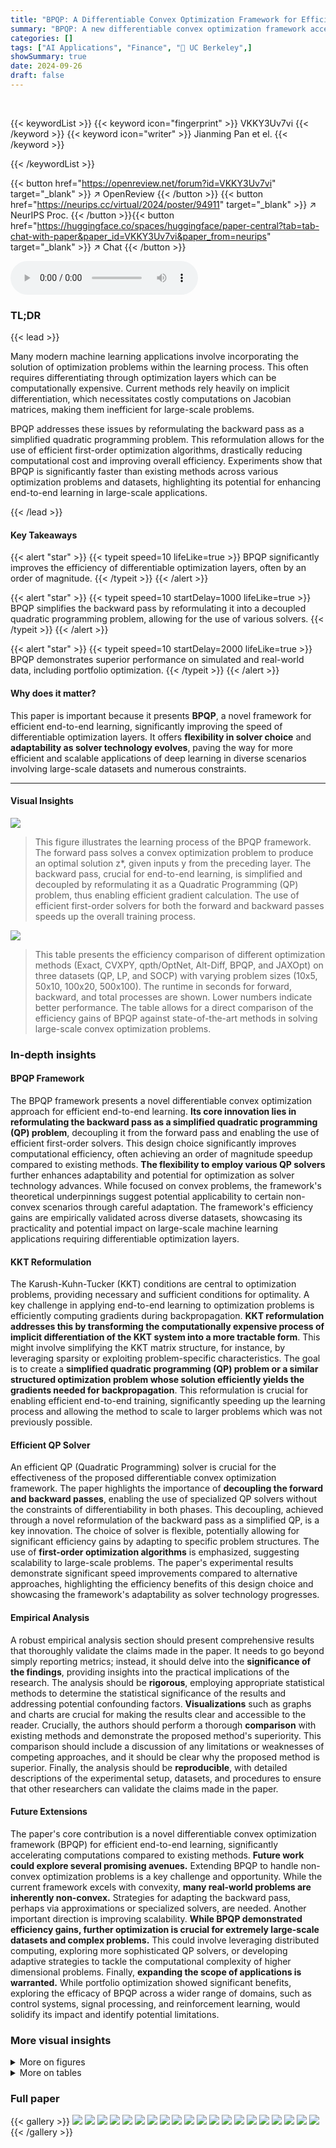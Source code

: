 ```yaml
---
title: "BPQP: A Differentiable Convex Optimization Framework for Efficient End-to-End Learning"
summary: "BPQP: A new differentiable convex optimization framework accelerates end-to-end learning by an order of magnitude, achieving significant efficiency gains over existing methods."
categories: []
tags: ["AI Applications", "Finance", "🏢 UC Berkeley",]
showSummary: true
date: 2024-09-26
draft: false
---
```


<br>

{{< keywordList >}}
{{< keyword icon="fingerprint" >}} VKKY3Uv7vi {{< /keyword >}}
{{< keyword icon="writer" >}} Jianming Pan et el. {{< /keyword >}}
 
{{< /keywordList >}}

{{< button href="https://openreview.net/forum?id=VKKY3Uv7vi" target="_blank" >}}
↗ OpenReview
{{< /button >}}
{{< button href="https://neurips.cc/virtual/2024/poster/94911" target="_blank" >}}
↗ NeurIPS Proc.
{{< /button >}}{{< button href="https://huggingface.co/spaces/huggingface/paper-central?tab=tab-chat-with-paper&paper_id=VKKY3Uv7vi&paper_from=neurips" target="_blank" >}}
↗ Chat
{{< /button >}}



<audio controls>
    <source src="https://ai-paper-reviewer.com/VKKY3Uv7vi/podcast.wav" type="audio/wav">
    Your browser does not support the audio element.
</audio>


### TL;DR


{{< lead >}}

Many modern machine learning applications involve incorporating the solution of optimization problems within the learning process.  This often requires differentiating through optimization layers which can be computationally expensive.  Current methods rely heavily on implicit differentiation, which necessitates costly computations on Jacobian matrices, making them inefficient for large-scale problems.

BPQP addresses these issues by reformulating the backward pass as a simplified quadratic programming problem. This reformulation allows for the use of efficient first-order optimization algorithms, drastically reducing computational cost and improving overall efficiency. Experiments show that BPQP is significantly faster than existing methods across various optimization problems and datasets, highlighting its potential for enhancing end-to-end learning in large-scale applications.

{{< /lead >}}


#### Key Takeaways

{{< alert "star" >}}
{{< typeit speed=10 lifeLike=true >}} BPQP significantly improves the efficiency of differentiable optimization layers, often by an order of magnitude. {{< /typeit >}}
{{< /alert >}}

{{< alert "star" >}}
{{< typeit speed=10 startDelay=1000 lifeLike=true >}} BPQP simplifies the backward pass by reformulating it into a decoupled quadratic programming problem, allowing for the use of various solvers. {{< /typeit >}}
{{< /alert >}}

{{< alert "star" >}}
{{< typeit speed=10 startDelay=2000 lifeLike=true >}} BPQP demonstrates superior performance on simulated and real-world data, including portfolio optimization. {{< /typeit >}}
{{< /alert >}}

#### Why does it matter?
This paper is important because it presents **BPQP**, a novel framework for efficient end-to-end learning, significantly improving the speed of differentiable optimization layers.  It offers **flexibility in solver choice** and **adaptability as solver technology evolves**, paving the way for more efficient and scalable applications of deep learning in diverse scenarios involving large-scale datasets and numerous constraints.

------
#### Visual Insights



![](https://ai-paper-reviewer.com/VKKY3Uv7vi/figures_1_1.jpg)

> This figure illustrates the learning process of the BPQP framework.  The forward pass solves a convex optimization problem to produce an optimal solution z*, given inputs y from the preceding layer.  The backward pass, crucial for end-to-end learning, is simplified and decoupled by reformulating it as a Quadratic Programming (QP) problem, thus enabling efficient gradient calculation.  The use of efficient first-order solvers for both the forward and backward passes speeds up the overall training process.





![](https://ai-paper-reviewer.com/VKKY3Uv7vi/tables_7_1.jpg)

> This table presents the efficiency comparison of different optimization methods (Exact, CVXPY, qpth/OptNet, Alt-Diff, BPQP, and JAXOpt) on three datasets (QP, LP, and SOCP) with varying problem sizes (10x5, 50x10, 100x20, 500x100).  The runtime in seconds for forward, backward, and total processes are shown. Lower numbers indicate better performance.  The table allows for a direct comparison of the efficiency gains of BPQP against state-of-the-art methods in solving large-scale convex optimization problems.





### In-depth insights


#### BPQP Framework
The BPQP framework presents a novel differentiable convex optimization approach for efficient end-to-end learning.  **Its core innovation lies in reformulating the backward pass as a simplified quadratic programming (QP) problem**, decoupling it from the forward pass and enabling the use of efficient first-order solvers. This design choice significantly improves computational efficiency, often achieving an order of magnitude speedup compared to existing methods.  **The flexibility to employ various QP solvers** further enhances adaptability and potential for optimization as solver technology advances.  While focused on convex problems, the framework's theoretical underpinnings suggest potential applicability to certain non-convex scenarios through careful adaptation. The framework's efficiency gains are empirically validated across diverse datasets, showcasing its practicality and potential impact on large-scale machine learning applications requiring differentiable optimization layers.

#### KKT Reformulation
The Karush-Kuhn-Tucker (KKT) conditions are central to optimization problems, providing necessary and sufficient conditions for optimality.  A key challenge in applying end-to-end learning to optimization problems is efficiently computing gradients during backpropagation.  **KKT reformulation addresses this by transforming the computationally expensive process of implicit differentiation of the KKT system into a more tractable form**.  This might involve simplifying the KKT matrix structure, for instance, by leveraging sparsity or exploiting problem-specific characteristics. The goal is to create a **simplified quadratic programming (QP) problem or a similar structured optimization problem whose solution efficiently yields the gradients needed for backpropagation**. This reformulation is crucial for enabling efficient end-to-end training, significantly speeding up the learning process and allowing the method to scale to larger problems which was not previously possible.

#### Efficient QP Solver
An efficient QP (Quadratic Programming) solver is crucial for the effectiveness of the proposed differentiable convex optimization framework.  The paper highlights the importance of **decoupling the forward and backward passes**, enabling the use of specialized QP solvers without the constraints of differentiability in both phases. This decoupling, achieved through a novel reformulation of the backward pass as a simplified QP, is a key innovation.  The choice of solver is flexible, potentially allowing for significant efficiency gains by adapting to specific problem structures.  The use of **first-order optimization algorithms** is emphasized, suggesting scalability to large-scale problems. The paper's experimental results demonstrate significant speed improvements compared to alternative approaches, highlighting the efficiency benefits of this design choice and showcasing the framework's adaptability as solver technology progresses.

#### Empirical Analysis
A robust empirical analysis section should present comprehensive results that thoroughly validate the claims made in the paper.  It needs to go beyond simply reporting metrics; instead, it should delve into the **significance of the findings**, providing insights into the practical implications of the research.  The analysis should be **rigorous**, employing appropriate statistical methods to determine the statistical significance of the results and addressing potential confounding factors.  **Visualizations** such as graphs and charts are crucial for making the results clear and accessible to the reader.   Crucially, the authors should perform a thorough **comparison** with existing methods and demonstrate the proposed method's superiority.  This comparison should include a discussion of any limitations or weaknesses of competing approaches, and it should be clear why the proposed method is superior.  Finally, the analysis should be **reproducible**, with detailed descriptions of the experimental setup, datasets, and procedures to ensure that other researchers can validate the claims made in the paper.

#### Future Extensions
The paper's core contribution is a novel differentiable convex optimization framework (BPQP) for efficient end-to-end learning, significantly accelerating computations compared to existing methods.  **Future work could explore several promising avenues.** Extending BPQP to handle non-convex optimization problems is a key challenge and opportunity.  While the current framework excels with convexity, **many real-world problems are inherently non-convex.**  Strategies for adapting the backward pass, perhaps via approximations or specialized solvers, are needed.  Another important direction is improving scalability.  **While BPQP demonstrated efficiency gains, further optimization is crucial for extremely large-scale datasets and complex problems.**  This could involve leveraging distributed computing, exploring more sophisticated QP solvers, or developing adaptive strategies to tackle the computational complexity of higher dimensional problems.  Finally, **expanding the scope of applications is warranted.** While portfolio optimization showed significant benefits, exploring the efficacy of BPQP across a wider range of domains, such as control systems, signal processing, and reinforcement learning, would solidify its impact and identify potential limitations.


### More visual insights

<details>
<summary>More on figures
</summary>


![](https://ai-paper-reviewer.com/VKKY3Uv7vi/figures_8_1.jpg)

> This figure illustrates the BPQP framework's learning process.  The forward pass involves solving a convex optimization problem (using an arbitrary solver, with a first-order solver as the default) to obtain the optimal solution z*, given input y.  The backward pass, crucial for end-to-end learning, is simplified to a decoupled Quadratic Programming (QP) problem using the structural properties of the Karush-Kuhn-Tucker (KKT) matrix.  This reformulation makes the backward pass significantly more efficient than traditional methods that directly solve the original KKT linear system and allows for flexibility in using efficient QP solvers. The decoupling of the forward and backward passes is a key aspect of BPQP's performance gains.


![](https://ai-paper-reviewer.com/VKKY3Uv7vi/figures_8_2.jpg)

> This figure illustrates the learning process of the BPQP framework.  The forward pass involves solving a convex optimization problem with input y to obtain the optimal solution z*. The backward pass is simplified by reformulating it as a quadratic programming (QP) problem, which is then solved using an efficient solver (ADMM, by default, is used but the framework can leverage other solvers). This decoupling of the forward and backward passes significantly reduces computational costs, enabling efficient end-to-end learning.


![](https://ai-paper-reviewer.com/VKKY3Uv7vi/figures_17_1.jpg)

> This figure illustrates the BPQP learning process. The forward pass uses an arbitrary solver to find the optimal solution (z*) to a convex optimization problem, given inputs (y) from the previous layer.  The backward pass, instead of using computationally expensive methods like implicit differentiation on the Jacobian matrix, leverages the properties of the Karush-Kuhn-Tucker (KKT) matrix to reformulate the gradient calculation as a simplified quadratic programming (QP) problem. This allows for the use of efficient first-order optimization algorithms, significantly improving overall efficiency. The figure visually depicts this decoupling of the forward and backward passes and the simplified QP problem used in the backward pass.


</details>




<details>
<summary>More on tables
</summary>


![](https://ai-paper-reviewer.com/VKKY3Uv7vi/tables_7_2.jpg)
> This table presents a large-scale comparison of the efficiency of different optimization methods.  It shows the runtime in seconds for solving both the forward and backward passes of a convex optimization problem, with problem sizes ranging from 500x200 to 5000x2000. The methods compared are Exact, Alt-Diff, and BPQP. Lower numbers indicate better performance.

![](https://ai-paper-reviewer.com/VKKY3Uv7vi/tables_8_1.jpg)
> This table presents the backward pass accuracy results for various methods (BPQP, CVXPY, qpth/OptNet, Alt-Diff, JAXOpt) on both Quadratic Programming (QP) and Second-Order Cone Programming (SOCP) datasets.  The accuracy is measured using the cosine similarity (CosSim) between the gradients computed by each method and a high-precision reference gradient. Lower CosSim indicates less accurate gradients.

![](https://ai-paper-reviewer.com/VKKY3Uv7vi/tables_9_1.jpg)
> This table presents a comparison of different portfolio optimization methods.  It shows the performance of three approaches: Two-Stage, qpth/OptNet, and BPQP. For each method, the table provides prediction metrics (IC and ICIR), portfolio metrics (Annualized Return and Sharpe ratio), and optimization metrics (Regret and training speed).  The results highlight the trade-offs between prediction accuracy and overall portfolio performance, and the efficiency gains offered by different optimization strategies.

![](https://ai-paper-reviewer.com/VKKY3Uv7vi/tables_18_1.jpg)
> This table presents the efficiency results of the learn-to-optimize method, DC3, in terms of runtime in seconds for different problem sizes. The runtime is measured for both the forward and backward passes of the algorithm. The table shows that the runtime increases as the problem size increases, indicating that the algorithm's computational cost scales linearly with the problem size.

![](https://ai-paper-reviewer.com/VKKY3Uv7vi/tables_18_2.jpg)
> This table presents the performance evaluation of the DC3 method in portfolio optimization. It includes prediction metrics (IC and ICIR), portfolio metrics (Annualized Return and Sharpe ratio), and optimization metrics (training speed).  Lower values for Speed are better. Note that negative values in portfolio metrics may indicate a poor portfolio performance.

</details>




### Full paper

{{< gallery >}}
<img src="https://ai-paper-reviewer.com/VKKY3Uv7vi/1.png" class="grid-w50 md:grid-w33 xl:grid-w25" />
<img src="https://ai-paper-reviewer.com/VKKY3Uv7vi/2.png" class="grid-w50 md:grid-w33 xl:grid-w25" />
<img src="https://ai-paper-reviewer.com/VKKY3Uv7vi/3.png" class="grid-w50 md:grid-w33 xl:grid-w25" />
<img src="https://ai-paper-reviewer.com/VKKY3Uv7vi/4.png" class="grid-w50 md:grid-w33 xl:grid-w25" />
<img src="https://ai-paper-reviewer.com/VKKY3Uv7vi/5.png" class="grid-w50 md:grid-w33 xl:grid-w25" />
<img src="https://ai-paper-reviewer.com/VKKY3Uv7vi/6.png" class="grid-w50 md:grid-w33 xl:grid-w25" />
<img src="https://ai-paper-reviewer.com/VKKY3Uv7vi/7.png" class="grid-w50 md:grid-w33 xl:grid-w25" />
<img src="https://ai-paper-reviewer.com/VKKY3Uv7vi/8.png" class="grid-w50 md:grid-w33 xl:grid-w25" />
<img src="https://ai-paper-reviewer.com/VKKY3Uv7vi/9.png" class="grid-w50 md:grid-w33 xl:grid-w25" />
<img src="https://ai-paper-reviewer.com/VKKY3Uv7vi/10.png" class="grid-w50 md:grid-w33 xl:grid-w25" />
<img src="https://ai-paper-reviewer.com/VKKY3Uv7vi/11.png" class="grid-w50 md:grid-w33 xl:grid-w25" />
<img src="https://ai-paper-reviewer.com/VKKY3Uv7vi/12.png" class="grid-w50 md:grid-w33 xl:grid-w25" />
<img src="https://ai-paper-reviewer.com/VKKY3Uv7vi/13.png" class="grid-w50 md:grid-w33 xl:grid-w25" />
<img src="https://ai-paper-reviewer.com/VKKY3Uv7vi/14.png" class="grid-w50 md:grid-w33 xl:grid-w25" />
<img src="https://ai-paper-reviewer.com/VKKY3Uv7vi/15.png" class="grid-w50 md:grid-w33 xl:grid-w25" />
<img src="https://ai-paper-reviewer.com/VKKY3Uv7vi/16.png" class="grid-w50 md:grid-w33 xl:grid-w25" />
<img src="https://ai-paper-reviewer.com/VKKY3Uv7vi/17.png" class="grid-w50 md:grid-w33 xl:grid-w25" />
<img src="https://ai-paper-reviewer.com/VKKY3Uv7vi/18.png" class="grid-w50 md:grid-w33 xl:grid-w25" />
<img src="https://ai-paper-reviewer.com/VKKY3Uv7vi/19.png" class="grid-w50 md:grid-w33 xl:grid-w25" />
<img src="https://ai-paper-reviewer.com/VKKY3Uv7vi/20.png" class="grid-w50 md:grid-w33 xl:grid-w25" />
{{< /gallery >}}